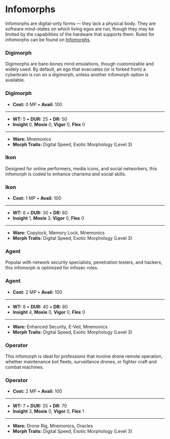 # Infomorphs

Infomorphs are digital-only forms — they lack a physical body. They are software mind-states on which living egos are run, though they may be limited by the capabilities of the hardware that supports them. Rules for infomorphs can be found on [Infomorphs](../13/08-infomorphs.md).

### Digimorph

Digimorphs are bare-bones mind emulations, though customizable and widely used. By default, an ego that evacuates (or is forked from) a cyberbrain is run on a digimorph, unless another infomorph option is available.

<!-- CLEANED blockquote class="indent stat-list" -->

### Digimorph

- **Cost:** 0&nbsp;MP • **Avail:** 100

---

- **WT:** 5 • **DUR:** 25 • **DR:** 50
- **Insight** 0, **Moxie** 0, **Vigor** 0, **Flex** 0

---

- **Ware:** Mnemonics
- **Morph Traits:** Digital Speed, Exotic Morphology (Level 3)

<!-- CLEANED /blockquote -->

### Ikon

Designed for online performers, media icons, and social networkers, this infomorph is coded to enhance charisma and social skills.

<!-- CLEANED blockquote class="indent stat-list" -->

### Ikon

- **Cost:** 1&nbsp;MP • **Avail:** 100

---

- **WT:** 6 • **DUR:** 30 • **DR:** 60
- **Insight** 1, **Moxie** 3, **Vigor** 0, **Flex** 0

---

- **Ware:** Copylock, Memory Lock, Mnemonics
- **Morph Traits:** Digital Speed, Exotic Morphology (Level 3)

<!-- CLEANED /blockquote -->

<!--sort-->

<!--sort-block-->

### Agent

Popular with network security specialists, penetration testers, and hackers, this infomorph is optimized for infosec roles.

<!-- CLEANED blockquote class="indent stat-list" -->

### Agent

- **Cost:** 2&nbsp;MP • **Avail:** 100

---

- **WT:** 8 • **DUR:** 40 • **DR:** 80
- **Insight** 4, **Moxie** 0, **Vigor** 0, **Flex** 0

---

- **Ware:** Enhanced Security, E-Veil, Mnemonics
- **Morph Traits:** Digital Speed, Exotic Morphology (Level 3)

<!-- CLEANED /blockquote -->

<!--sort-block-->

### Operator

This infomorph is ideal for professions that involve drone remote operation, whether maintenance bot fleets, surveillance drones, or fighter craft and combat machines.

<!-- CLEANED blockquote class="indent stat-list" -->

### Operator

- **Cost:** 2&nbsp;MP • **Avail:** 100

---

- **WT:** 7 • **DUR:** 35 • **DR:** 70
- **Insight** 3, **Moxie** 0, **Vigor** 0, **Flex** 1

---

- **Ware:** Drone Rig, Mnemonics, Oracles
- **Morph Traits:** Digital Speed, Exotic Morphology (Level 3)

<!-- CLEANED /blockquote -->

<!--sort-end-->

